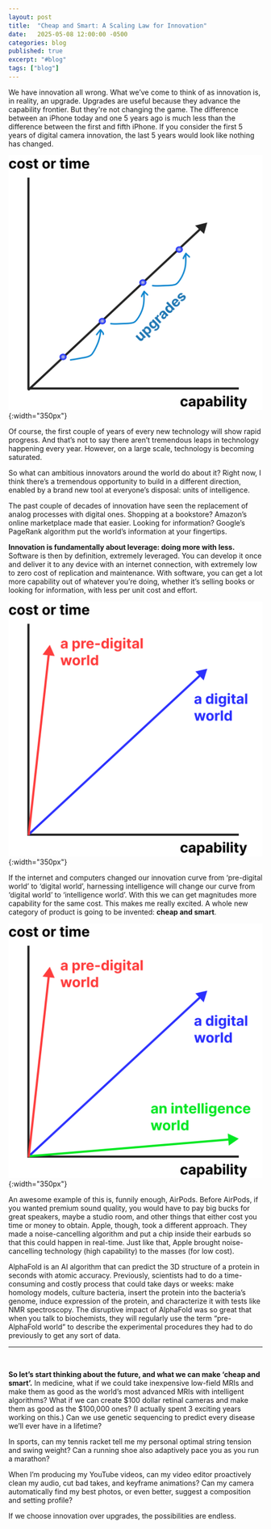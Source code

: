 ```yaml
---
layout: post
title:  "Cheap and Smart: A Scaling Law for Innovation"
date:   2025-05-08 12:00:00 -0500
categories: blog
published: true
excerpt: "#blog"
tags: ["blog"]
---
```


We have innovation all wrong. What we’ve come to think of as innovation is, in reality, an upgrade. Upgrades are useful because they advance the capability frontier. But they're not changing the game. The difference between an iPhone today and one 5 years ago is much less than the difference between the first and fifth iPhone. If you consider the first 5 years of digital camera innovation, the last 5 years would look like nothing has changed.  

![](/assets/post3images/Upgrades_JPEG.jpg){:width="350px"}

Of course, the first couple of years of every new technology will show rapid progress. And that’s not to say there aren’t tremendous leaps in technology happening every year. However, on a large scale, technology is becoming saturated.

So what can ambitious innovators around the world do about it? Right now, I think there’s a tremendous opportunity to build in a different direction, enabled by a brand new tool at everyone’s disposal: units of intelligence.

The past couple of decades of innovation have seen the replacement of analog processes with digital ones. Shopping at a bookstore? Amazon’s online marketplace made that easier. Looking for information? Google’s PageRank algorithm put the world’s information at your fingertips.

**Innovation is fundamentally about leverage: doing more with less.** Software is then by definition, extremely leveraged. You can develop it once and deliver it to any device with an internet connection, with extremely low to zero cost of replication and maintenance. With software, you can get a lot more capability out of whatever you’re doing, whether it’s selling books or looking for information, with less per unit cost and effort.

![](/assets/post3images/Digital_World_JPEG.jpg){:width="350px"}

If the internet and computers changed our innovation curve from ‘pre-digital world’ to ‘digital world’, harnessing intelligence will change our curve from ‘digital world’ to ‘intelligence world’. With this we can get magnitudes more capability for the same cost. This makes me really excited. A whole new category of product is going to be invented: **cheap and smart**.

![](/assets/post3images/Intelligence_World_JPEG.jpg){:width="350px"}

An awesome example of this is, funnily enough, AirPods. Before AirPods, if you wanted premium sound quality, you would have to pay big bucks for great speakers, maybe a studio room, and other things that either cost you time or money to obtain. Apple, though, took a different approach. They made a noise-cancelling algorithm and put a chip inside their earbuds so that this could happen in real-time. Just like that, Apple brought noise-cancelling technology (high capability) to the masses (for low cost).

AlphaFold is an AI algorithm that can predict the 3D structure of a protein in seconds with atomic accuracy. Previously, scientists had to do a time-consuming and costly process that could take days or weeks: make homology models, culture bacteria, insert the protein into the bacteria’s genome, induce expression of the protein, and characterize it with tests like NMR spectroscopy. The disruptive impact of AlphaFold was so great that when you talk to biochemists, they will regularly use the term “pre-AlphaFold world” to describe the experimental procedures they had to do previously to get any sort of data.


---

&nbsp;



**So let’s start thinking about the future, and what we can make ‘cheap and smart’.** In medicine, what if we could take inexpensive low-field MRIs and make them as good as the world’s most advanced MRIs with intelligent algorithms? What if we can create $100 dollar retinal cameras and make them as good as the $100,000 ones? (I actually spent 3 exciting years working on this.) Can we use genetic sequencing to predict every disease we’ll ever have in a lifetime?

In sports, can my tennis racket tell me my personal optimal string tension and swing weight? Can a running shoe also adaptively pace you as you run a marathon? 

When I’m producing my YouTube videos, can my video editor proactively clean my audio, cut bad takes, and keyframe animations? Can my camera automatically find my best photos, or even better, suggest a composition and setting profile?

If we choose innovation over upgrades, the possibilities are endless.